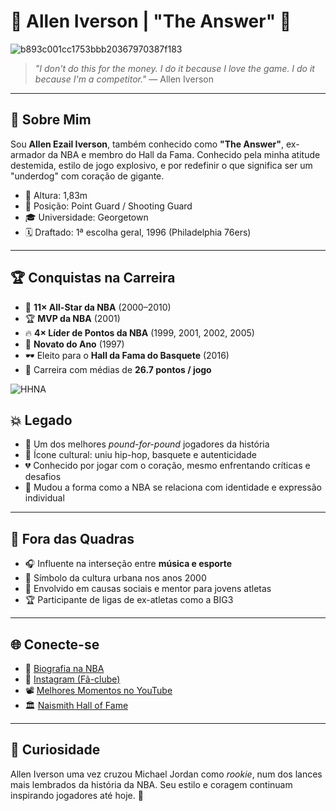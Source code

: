 # 👑 Allen Iverson | "The Answer" 🏀

![b893c001cc1753bbb20367970387f183](https://github.com/user-attachments/assets/c6e85d13-4992-45cd-b959-9a5e171a6627)

> *"I don't do this for the money. I do it because I love the game. I do it because I'm a competitor."* — Allen Iverson

---

## 🧠 Sobre Mim

Sou **Allen Ezail Iverson**, também conhecido como **"The Answer"**, ex-armador da NBA e membro do Hall da Fama. Conhecido pela minha atitude destemida, estilo de jogo explosivo, e por redefinir o que significa ser um "underdog" com coração de gigante.

- 📏 Altura: 1,83m  
- 🏀 Posição: Point Guard / Shooting Guard  
- 🎓 Universidade: Georgetown  
- 🗓️ Draftado: 1ª escolha geral, 1996 (Philadelphia 76ers)

---

## 🏆 Conquistas na Carreira

- 🌟 **11× All-Star da NBA** (2000–2010)  
- 🏆 **MVP da NBA** (2001)  
- 🔥 **4× Líder de Pontos da NBA** (1999, 2001, 2002, 2005)  
- 🏀 **Novato do Ano** (1997)  
- 🕶️ Eleito para o **Hall da Fama do Basquete** (2016)  
- 🏁 Carreira com médias de **26.7 pontos / jogo**

![HHNA](https://github.com/user-attachments/assets/9e2808bb-920d-48b0-bf95-3043e99b6293)


## 💥 Legado

- 👑 Um dos melhores *pound-for-pound* jogadores da história  
- 🎤 Ícone cultural: uniu hip-hop, basquete e autenticidade  
- 💔 Conhecido por jogar com o coração, mesmo enfrentando críticas e desafios  
- 🧠 Mudou a forma como a NBA se relaciona com identidade e expressão individual

---

## 🧬 Fora das Quadras

- 🎧 Influente na interseção entre **música e esporte**  
- 🧢 Símbolo da cultura urbana nos anos 2000  
- 🤝 Envolvido em causas sociais e mentor para jovens atletas  
- 🏆 Participante de ligas de ex-atletas como a BIG3

---

## 🌐 Conecte-se

- 🔗 [Biografia na NBA](https://www.nba.com/player/947/allen-iverson)  
- 📸 [Instagram (Fã-clube)](https://www.instagram.com/theofficialai3/)  
- 📽️ [Melhores Momentos no YouTube](https://www.youtube.com/results?search_query=allen+iverson+highlights)  
- 🏛️ [Naismith Hall of Fame](https://www.hoophall.com/hall-of-famers/allen-iverson/)

---

## 🎯 Curiosidade

Allen Iverson uma vez cruzou Michael Jordan como *rookie*, num dos lances mais lembrados da história da NBA. Seu estilo e coragem continuam inspirando jogadores até hoje. 💯
